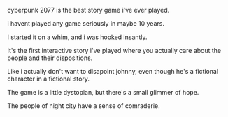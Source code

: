cyberpunk 2077 is the best story game i've ever played.

i havent played any game seriously in maybe 10 years.

I started it on a whim, and i was hooked insantly.

It's the first interactive story i've played where you actually care about the people and their dispositions.

Like i actually don't want to disapoint johnny, even though he's a fictional character in a fictional story.


The game is a little dystopian, but there's a small glimmer of hope.

The people of night city have a sense of comraderie. 